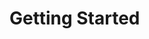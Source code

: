 # Getting Started

<Content :page-key="$site.pages.find(p => p.path === '/shared/getting-started.html').key"/>
